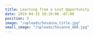 ```yaml
---
title: Learning from a Lost Opportunity
date: 2019-04-15 18:19:00 -07:00
position: 3
image: "/uploads/hosanna_title.jpg"
small_image: "/uploads/hosanna_480.jpg"
---
```


